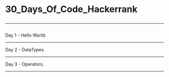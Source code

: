 # 30_Days_Of_Code_Hackerrank<hr>
Day 1 - Hello World. <br><hr>
Day 2 - DataTypes. <br><hr>
Day 3 - Operators. <br><hr>